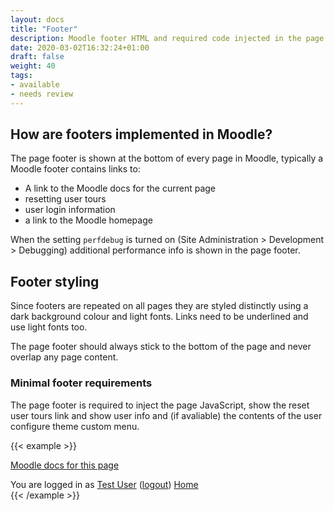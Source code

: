 ```yaml
---
layout: docs
title: "Footer"
description: Moodle footer HTML and required code injected in the page footer
date: 2020-03-02T16:32:24+01:00
draft: false
weight: 40
tags:
- available
- needs review
---
```


## How are footers implemented in Moodle?

The page footer is shown at the bottom of every page in Moodle, typically a Moodle footer contains links to:

* A link to the Moodle docs for the current page
* resetting user tours
* user login information
* a link to the Moodle homepage

When the setting ```perfdebug``` is turned on (Site Administration > Development > Debugging) additional performance info is shown in the page footer.

## Footer styling

Since footers are repeated on all pages they are styled distinctly using a dark background colour and light fonts. Links need to be underlined and use light fonts too.

The page footer should always stick to the bottom of the page and never overlap any page content.

### Minimal footer requirements

The page footer is required to inject the page JavaScript, show the reset user tours link and show user info and (if avaliable) the contents of the user configure theme custom menu.

{{< example >}}
<footer id="page-footer" class="py-3 bg-dark text-light">
    <div class="container">
		<p class="helplink"><a href="#">Moodle docs for this page</a></p>
		You are logged in as <a href="#">Test User</a> (<a href="#">logout</a>)
		<a href="#">Home</a>
        <div class="tool_usertours-resettourcontainer"></div>
    </div>
</footer>
{{< /example >}}

